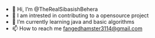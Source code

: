 - 👋 Hi, I’m @TheRealSibasishBehera
- 👀 I am intrested in contributing to a opensource project 
- 🌱 I’m currently learning java and basic algorithms
- 📫 How to reach me fangedhamster3114@gmail.com

<!---
TheRealSibasishBehera/TheRealSibasishBehera is a ✨ special ✨ repository because its `README.md` (this file) appears on your GitHub profile.
You can click the Preview link to take a look at your changes.
--->
